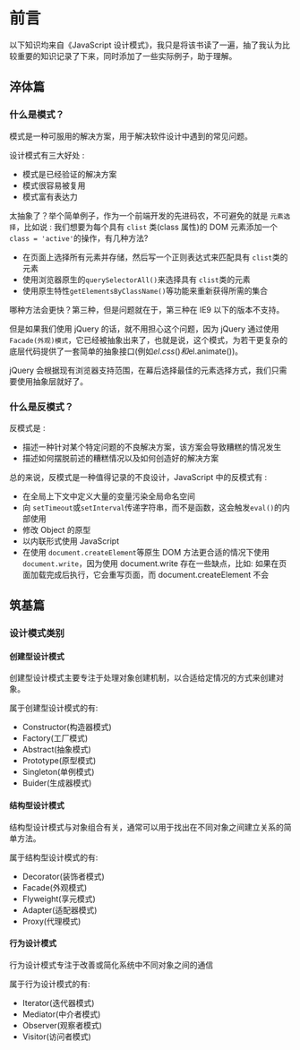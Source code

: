 # 前言

以下知识均来自《JavaScript 设计模式》，我只是将该书读了一遍，抽了我认为比较重要的知识记录了下来，同时添加了一些实际例子，助于理解。

## 淬体篇

### 什么是模式？

模式是一种可服用的解决方案，用于解决软件设计中遇到的常见问题。

设计模式有三大好处 :

- 模式是已经验证的解决方案
- 模式很容易被复用
- 模式富有表达力

太抽象了？举个简单例子，作为一个前端开发的先进码农，不可避免的就是 `元素选择`，比如说 : 我们想要为每个具有 `clist` 类(class 属性)的 DOM 元素添加一个 `class = 'active'`的操作，有几种方法?

- 在页面上选择所有元素并存储，然后写一个正则表达式来匹配具有 `clist`类的元素
- 使用浏览器原生的`querySelectorAll()`来选择具有 `clist`类的元素
- 使用原生特性`getElementsByClassName()`等功能来重新获得所需的集合

哪种方法会更快？第三种，但是问题就在于，第三种在 IE9 以下的版本不支持。

但是如果我们使用 jQuery 的话，就不用担心这个问题，因为 jQuery 通过使用 `Facade(外观)模式`，它已经被抽象出来了，也就是说，这个模式，为若干更复杂的底层代码提供了一套简单的抽象接口(例如$el.css()和$el.animate())。

jQuery 会根据现有浏览器支持范围，在幕后选择最佳的元素选择方式，我们只需要使用抽象层就好了。

### 什么是反模式？

反模式是 :

- 描述一种针对某个特定问题的不良解决方案，该方案会导致糟糕的情况发生
- 描述如何摆脱前述的糟糕情况以及如何创造好的解决方案

总的来说，反模式是一种值得记录的不良设计，JavaScript 中的反模式有 :

- 在全局上下文中定义大量的变量污染全局命名空间
- 向 `setTimeout`或`setInterval`传递字符串，而不是函数，这会触发`eval()`的内部使用
- 修改 Object 的原型
- 以内联形式使用 JavaScript
- 在使用 `document.createElement`等原生 DOM 方法更合适的情况下使用`document.write`，因为使用 document.write 存在一些缺点，比如: 如果在页面加载完成后执行，它会重写页面，而 document.createElement 不会

## 筑基篇

### 设计模式类别

#### 创建型设计模式

创建型设计模式主要专注于处理对象创建机制，以合适给定情况的方式来创建对象。

属于创建型设计模式的有:

- Constructor(构造器模式)
- Factory(工厂模式)
- Abstract(抽象模式)
- Prototype(原型模式)
- Singleton(单例模式)
- Buider(生成器模式)

#### 结构型设计模式

结构型设计模式与对象组合有关，通常可以用于找出在不同对象之间建立关系的简单方法。

属于结构型设计模式的有:

- Decorator(装饰者模式)
- Facade(外观模式)
- Flyweight(享元模式)
- Adapter(适配器模式)
- Proxy(代理模式)

#### 行为设计模式

行为设计模式专注于改善或简化系统中不同对象之间的通信

属于行为设计模式的有:

- Iterator(迭代器模式)
- Mediator(中介者模式)
- Observer(观察者模式)
- Visitor(访问者模式)
